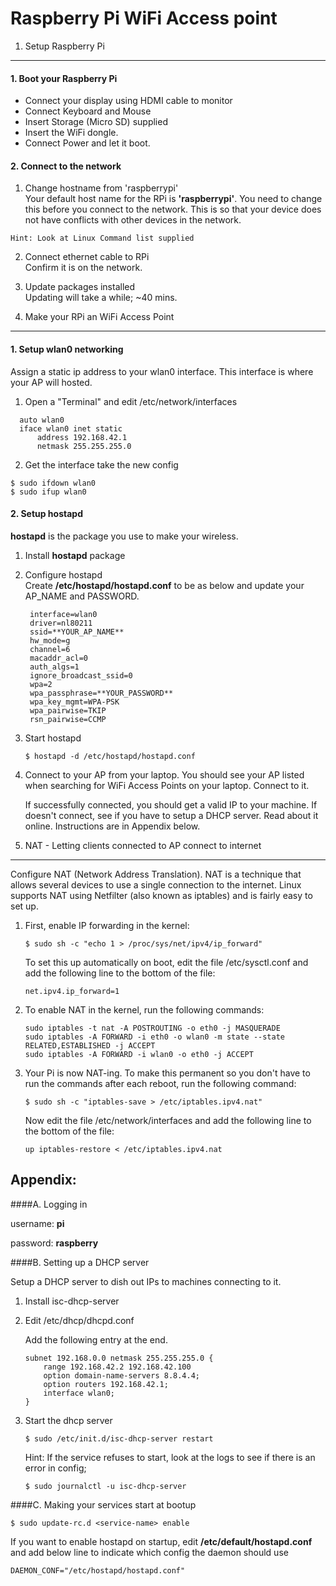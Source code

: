 Raspberry Pi WiFi Access point
==============================

1. Setup Raspberry Pi
---------------------
#### 1. Boot your Raspberry Pi
  - Connect your display using HDMI cable to monitor
  - Connect Keyboard and Mouse 
  - Insert Storage (Micro SD) supplied
  - Insert the WiFi dongle.
  - Connect Power and let it boot.

#### 2. Connect to the network
  1. Change hostname from 'raspberrypi'   
     Your default host name for the RPi is **'raspberrypi'**. You need to change this before you connect to the network. This is so that your device does not have conflicts with other devices in the network. 

    Hint: Look at Linux Command list supplied 

  2. Connect ethernet cable to RPi   
     Confirm it is on the network.

  3. Update packages installed   
     Updating will take a while; ~40 mins. 


2. Make your RPi an WiFi Access Point
-------------------------------------
#### 1. Setup wlan0 networking
Assign a static ip address to your wlan0 interface. This interface is where your AP will hosted.   

1. Open a "Terminal" and edit /etc/network/interfaces
  ```
    auto wlan0
    iface wlan0 inet static
        address 192.168.42.1
        netmask 255.255.255.0

  ```

2. Get the interface take the new config
  ```
  $ sudo ifdown wlan0
  $ sudo ifup wlan0
  ```

#### 2. Setup hostapd
**hostapd** is the package you use to make your wireless.   

1. Install **hostapd** package   

2. Configure hostapd   
   Create **/etc/hostapd/hostapd.conf** to be as below and update your AP_NAME and PASSWORD.
   ```
    interface=wlan0
    driver=nl80211
    ssid=**YOUR_AP_NAME**
    hw_mode=g
    channel=6
    macaddr_acl=0
    auth_algs=1
    ignore_broadcast_ssid=0
    wpa=2
    wpa_passphrase=**YOUR_PASSWORD**
    wpa_key_mgmt=WPA-PSK
    wpa_pairwise=TKIP
    rsn_pairwise=CCMP 
   ```

3. Start hostapd   
   ```
   $ hostapd -d /etc/hostapd/hostapd.conf
   ```

4. Connect to your AP from your laptop. 
   You should see your AP listed when searching for WiFi Access Points on your laptop. Connect to it.   

   If successfully connected, you should get a valid IP to your machine. If doesn't connect, see if you have to setup a DHCP server. Read about it online. Instructions are in Appendix below.   


3. NAT - Letting clients connected to AP connect to internet 
------------------------------------------------------------
Configure NAT (Network Address Translation). NAT is a technique that allows several devices to use a single connection to the internet. Linux supports NAT using Netfilter (also known as iptables) and is fairly easy to set up.   
1. First, enable IP forwarding in the kernel: 
   ```
   $ sudo sh -c "echo 1 > /proc/sys/net/ipv4/ip_forward"
   ```

   To set this up automatically on boot, edit the file /etc/sysctl.conf and add the following line to the bottom of the file:   

   ```
   net.ipv4.ip_forward=1
   ```

2. To enable NAT in the kernel, run the following commands:   

   ```
   sudo iptables -t nat -A POSTROUTING -o eth0 -j MASQUERADE
   sudo iptables -A FORWARD -i eth0 -o wlan0 -m state --state RELATED,ESTABLISHED -j ACCEPT
   sudo iptables -A FORWARD -i wlan0 -o eth0 -j ACCEPT
   ```

3. Your Pi is now NAT-ing. To make this permanent so you don't have to run the commands after each reboot, run the following command:   

   ```
   $ sudo sh -c "iptables-save > /etc/iptables.ipv4.nat"
   ```

   Now edit the file /etc/network/interfaces and add the following line to the bottom of the file:   

   ```
   up iptables-restore < /etc/iptables.ipv4.nat
   ```

Appendix:
---------
####A. Logging in

username: **pi**

password: **raspberry**

####B. Setting up a DHCP server

Setup a DHCP server to dish out IPs to machines connecting to it.   

1. Install isc-dhcp-server

2. Edit /etc/dhcp/dhcpd.conf

   Add the following entry at the end.   

   ```
   subnet 192.168.0.0 netmask 255.255.255.0 {
       range 192.168.42.2 192.168.42.100
       option domain-name-servers 8.8.4.4;
       option routers 192.168.42.1;
       interface wlan0;
   }
   ```

3. Start the dhcp server   
   ```
   $ sudo /etc/init.d/isc-dhcp-server restart
   ```
   Hint: If the service refuses to start, look at the logs to see if there is an error in config;   
   ```
   $ sudo journalctl -u isc-dhcp-server
   ```

####C. Making your services start at bootup
   ```
   $ sudo update-rc.d <service-name> enable
   ```

   If you want to enable hostapd on startup, edit **/etc/default/hostapd.conf** and add below line to indicate which config the daemon should use   
   ```
   DAEMON_CONF="/etc/hostapd/hostapd.conf"
   ```

